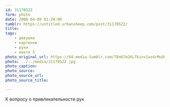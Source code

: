 ```yaml
---
id: 31178522
form: photo
date: 2008-04-09 01:20:00
tumblr: https://untitled.urbansheep.com/post/31178522/
title:
tags:
    - девушки
    - картинки
    - руки
    - некто S
photo_original_url: https://64.media.tumblr.com/78n67m26L7kivv1az4rMuUGE_500.jpg
photo: ../../media/31178522.jpg
photo_caption:
photo_source:
photo_source_url:
photo_source_title:

---
```


<p>К вопросу о привлекательности рук</p>
